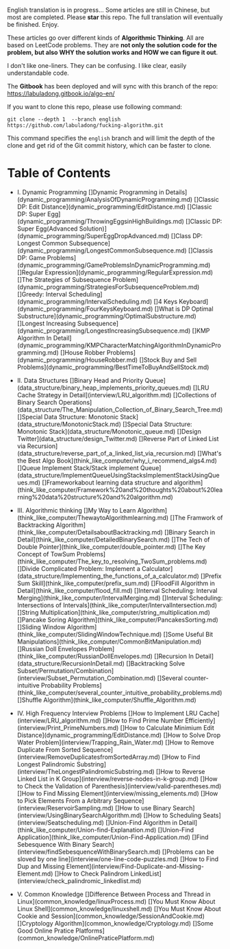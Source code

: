 English translation is in progress... Some articles are still in Chinese, but most are completed. Please **star** this repo. The full translation will eventually be finished. Enjoy.

These articles go over different kinds of **Algorithmic Thinking**. All are based on LeetCode problems. They are **not only the solution code for the problem, but also WHY the solution works and HOW we can figure it out**.

I don't like one-liners. They can be confusing. I like clear, easily understandable code.

The **Gitbook** has been deployed and will sync with this branch of the repo: https://labuladong.gitbook.io/algo-en/

If you want to clone this repo, please use following command:

```shell
git clone --depth 1  --branch english https://github.com/labuladong/fucking-algorithm.git
```
This command specifies the `english` branch and will limit the depth of the clone and get rid of the Git commit history, which can be faster to clone.

# Table of Contents

* I. Dynamic Programming
  []Dynamic Programming in Details](dynamic_programming/AnalysisOfDynamicProgramming.md)
  []Classic DP: Edit Distance](dynamic_programming/EditDistance.md)
  []Classic DP: Super Egg](dynamic_programming/ThrowingEggsinHighBuildings.md)
  []Classic DP: Super Egg(Advanced Solution)](dynamic_programming/SuperEggDropAdvanced.md)
  []Class DP: Longest Common Subsequence](dynamic_programming/LongestCommonSubsequence.md)
  []Classis DP: Game Problems](dynamic_programming/GameProblemsInDynamicProgramming.md)
  []Regular Expression](dynamic_programming/RegularExpression.md)
  []The Strategies of Subsequence Problem](dynamic_programming/StrategiesForSubsequenceProblem.md)
  []Greedy: Interval Scheduling](dynamic_programming/IntervalScheduling.md)
  []4 Keys Keyboard](dynamic_programming/FourKeysKeyboard.md)
  []What is DP Optimal Substructure](dynamic_programming/OptimalSubstructure.md)
  []Longest Increasing Subsequence](dynamic_programming/LongestIncreasingSubsequence.md)
  []KMP Algorithm In Detail](dynamic_programming/KMPCharacterMatchingAlgorithmInDynamicProgramming.md)
  []House Robber Problems](dynamic_programming/HouseRobber.md)
  []Stock Buy and Sell Problems](dynamic_programming/BestTimeToBuyAndSellStock.md)

* II. Data Structures
  []Binary Head and Priority Queue](data_structure/binary_heap_implements_priority_queues.md)
  []LRU Cache Strategy in Detail](interview/LRU_algorithm.md)
  []Collections of Binary Search Operations](data_structure/The_Manipulation_Collection_of_Binary_Search_Tree.md)
  []Special Data Structure: Monotonic Stack](data_structure/MonotonicStack.md)
  []Special Data Structure: Monotonic Stack](data_structure/Monotonic_queue.md)
  []Design Twitter](data_structure/design_Twitter.md)
  []Reverse Part of Linked List via Recursion](data_structure/reverse_part_of_a_linked_list_via_recursion.md)
  []What's the Best Algo Book](think_like_computer/why_i_recommend_algs4.md)
  []Queue Implement Stack/Stack implement Queue](data_structure/ImplementQueueUsingStacksImplementStackUsingQueues.md)
  []Frameworkabout learning data structure and algorithm](think_like_computer/Framework%20and%20thoughts%20about%20learning%20data%20structure%20and%20algorithm.md)

* III. Algorithmic thinking
  []My Way to Learn Algorithm](think_like_computer/ThewaytoAlgorithmlearning.md)
  []The Framwork of Backtracking Algorithm](think_like_computer/DetailsaboutBacktracking.md)
  []Binary Search in Detail](think_like_computer/DetailedBinarySearch.md)
  []The Tech of Double Pointer](think_like_computer/double_pointer.md)
  []The Key Concept of TowSum Problems](think_like_computer/The_key_to_resolving_TwoSum_problems.md)
  []Divide Complicated Problem: Implement a Calculator](data_structure/Implementing_the_functions_of_a_calculator.md)
  []Prefix Sum Skill](think_like_computer/prefix_sum.md)
  []FloodFill Algorithm in Detail](think_like_computer/flood_fill.md)
  []Interval Scheduling: Interval Merging](think_like_computer/IntervalMerging.md)
  []Interval Scheduling: Intersections of Intervals](think_like_computer/IntervalIntersection.md)
  []String Multiplication](think_like_computer/string_multiplication.md)
  []Pancake Soring Algorithm](think_like_computer/PancakesSorting.md)
  []Sliding Window Algorithm](think_like_computer/SlidingWindowTechnique.md)
  []Some Useful Bit Manipulations](think_like_computer/CommonBitManipulation.md)
  []Russian Doll Envelopes Problem](think_like_computer/RussianDollEnvelopes.md)
  []Recursion In Detail](data_structure/RecursionInDetail.md)
  []Backtracking Solve Subset/Permutation/Combination](interview/Subset_Permutation_Combination.md)
  []Several counter-intuitive Probability Problems](think_like_computer/several_counter_intuitive_probability_problems.md)
  []Shuffle Algorithm](think_like_computer/Shuffle_Algorithm.md)

* IV. High Frequency Interview Problems
  []How to Implement LRU Cache](interview/LRU_algorithm.md)
  []How to Find Prime Number Efficiently](interview/Print_PrimeNumbers.md)
  []How to Calculate Minimium Edit Distance](dynamic_programming/EditDistance.md)
  []How to Solve Drop Water Problem](interview/Trapping_Rain_Water.md)
  []How to Remove Duplicate From Sorted Sequence](interview/RemoveDuplicatesfromSortedArray.md)
  []How to Find Longest Palindromic Substring](interview/TheLongestPalindromicSubstring.md)
  []How to Reverse Linked List in K Group](interview/reverse-nodes-in-k-group.md)
  []How to Check the Validation of Parenthesis](interview/valid-parentheses.md)
  []How to Find Missing Element](interview/missing_elements.md)
  []How to Pick Elements From a Arbitrary Sequence](interview/ReservoirSampling.md)
  []How to use Binary Search](interview/UsingBinarySearchAlgorithm.md)
  []How to Scheduling Seats](interview/Seatscheduling.md)
  []Union-Find Algorithm in Detail](think_like_computer/Union-find-Explanation.md)
  []Union-Find Application](think_like_computer/Union-Find-Application.md)
  []Find Sebesquence With Binary Search](interview/findSebesquenceWithBinarySearch.md)
  []Problems can be sloved by one line](interview/one-line-code-puzzles.md)
  []How to Find Dup and Missing Element](interview/Find-Duplicate-and-Missing-Element.md)
  []How to Check Palindrom LinkedList](interview/check_palindromic_linkedlist.md)

* V. Common Knowledge
  []Difference Between Process and Thread in Linux](common_knowledge/linuxProcess.md)
  []You Must Know About Linux Shell](common_knowledge/linuxshell.md)
  []You Must Know About Cookie and Session](common_knowledge/SessionAndCookie.md)
  []Cryptology Algorithm](common_knowledge/Cryptology.md)
  []Some Good Online Pratice Platforms](common_knowledge/OnlinePraticePlatform.md)
